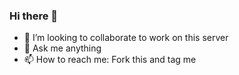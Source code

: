 ### Hi there 👋

- 🌱 I’m looking to collaborate to work on this server
- 💬 Ask me anything
- 📫 How to reach me: Fork this and tag me
